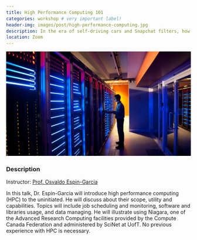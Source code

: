 ```yaml
---
title: High Performance Computing 101
categories: workshop # very important label!
header-img: images/post/high-performance-computing.jpg
description: In the era of self-driving cars and Snapchat filters, how can we use our latest computers to benefit highly computational analyses in research?
location: Zoom
---
```


<div class="row">
<div class="col-sm-2"></div>
<div class="col-sm-8">
    <img src="/images/post/high-performance-computing.jpg">
</div>
<div class="col-sm-2"></div>
</div>

### Description

Instructor: [Prof. Osvaldo Espin-Garcia](https://www.schulich.uwo.ca/epibio/people/faculty/core_appointees/dr_osvaldo_espin_garcia.html)

In this talk, Dr. Espin-Garcia will introduce high performance computing (HPC) to the uninitiated. He will discuss about their scope, utility and capabilities. Topics will include job scheduling and monitoring, software and libraries usage, and data managing. He will illustrate using Niagara, one of the Advanced Research Computing facilities provided by the Compute Canada Federation and administered by SciNet at UofT. No previous experience with HPC is necessary.